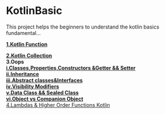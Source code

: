 # KotlinBasic
This project helps the beginners to understand the kotlin  basics fundamental...

[**1.Kotlin Function**](https://github.com/hariharanc/KotlinBasic/blob/master/function.md)

[**2.Kotlin Collection**](https://github.com/hariharanc/KotlinBasic/blob/master/Collection.md)<br/>
**3.Oops**<br/>
[**i.Classes,Properties,Constructors &Getter && Setter**](https://github.com/hariharanc/KotlinBasic/blob/master/oops.md)<br/>
[**ii.Inheritance**](https://github.com/hariharanc/KotlinBasic/blob/master/inheritance.md)<br/>
[**iii.Abstract classes&Interfaces**](https://github.com/hariharanc/KotlinBasic/blob/master/abstractvsinterface_class.md)<br/>
[**iv.Visibility Modifiers**](https://github.com/hariharanc/KotlinBasic/blob/master/visibilityModifier.md
)<br/>
[**v.Data Class && Sealed Class**](https://github.com/hariharanc/KotlinBasic/blob/master/data_sealed_class.md)<br/>
[**vi.Object vs Companion Object**](https://github.com/hariharanc/KotlinBasic/blob/master/objectvscompanion_object.md)<br/>
[4.Lambdas & Higher Order Functions Kotlin](https://github.com/hariharanc/KotlinBasic/blob/master/Kotlin_lambdas.md)<br/>






